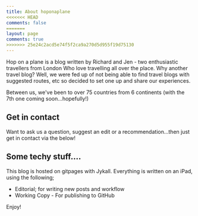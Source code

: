 ```yaml
---
title: About hoponaplane
<<<<<<< HEAD
comments: false
=======
layout: page
comments: true
>>>>>>> 25e24c2acd5e74f5f2ca9a270d5d955f19d75130
---
```


Hop on a plane is a blog written by Richard and Jen - two enthusiastic travellers from London Who love travelling all over the place. Why another travel blog? Well, we were fed up of not being able to find travel blogs with suggested routes, etc so decided to set one up and share our experiences.

Between us, we've been to over 75 countries from 6 continents (with the 7th one coming soon...hopefully!)

## Get in contact

Want to ask us a question, suggest an edit or a recommendation...then just get in contact via the below!

## Some techy stuff....

This blog is hosted on gitpages with Jykall. Everything is written on an iPad, using the following;

- Editorial; for writing new posts and workflow 
- Working Copy - For publishing to GitHub




Enjoy!
